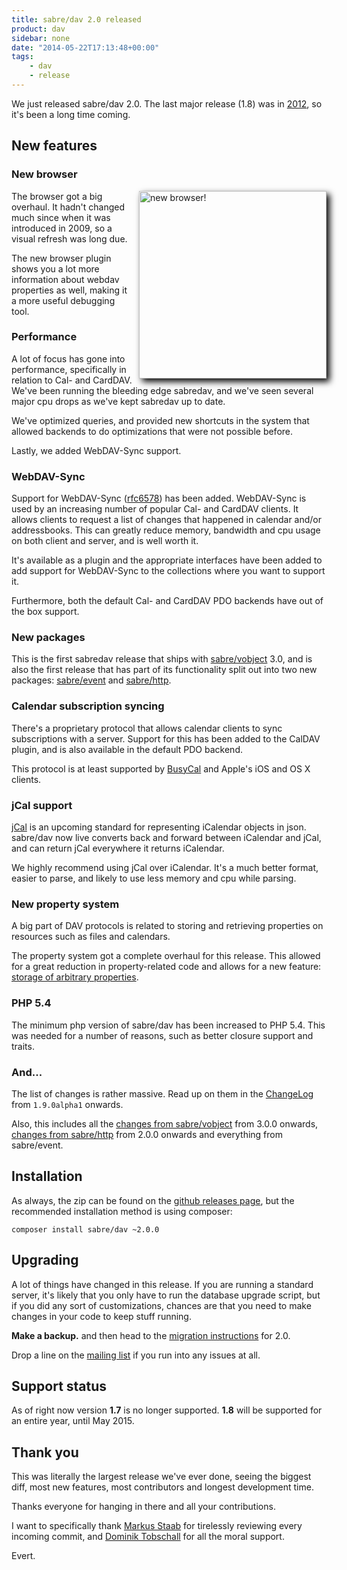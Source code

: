 ```yaml
---
title: sabre/dav 2.0 released
product: dav
sidebar: none
date: "2014-05-22T17:13:48+00:00"
tags:
    - dav
    - release
---
```


We just released sabre/dav 2.0. The last major release (1.8) was in [2012][1],
so it's been a long time coming.

New features
------------

### New browser

<a href="/img/posts/new-browser.png" style="float: right; padding-left: 10px;">
    <img src="/img/posts/new-browser.png" alt="new browser!" class="zoomAbleImage" width="300px" style="box-shadow: 5px 5px 10px #000"/>
</a>

The browser got a big overhaul. It hadn't changed much since when it was
introduced in 2009, so a visual refresh was long due.

The new browser plugin shows you a lot more information about webdav
properties as well, making it a more useful debugging tool.

### Performance

A lot of focus has gone into performance, specifically in relation to Cal- and
CardDAV. We've been running the bleeding edge sabredav, and we've seen several
major cpu drops as we've kept sabredav up to date.

We've optimized queries, and provided new shortcuts in the system that allowed
backends to do optimizations that were not possible before.

Lastly, we added WebDAV-Sync support.

### WebDAV-Sync

Support for WebDAV-Sync ([rfc6578][2]) has been added. WebDAV-Sync is used by
an increasing number of popular Cal- and CardDAV clients. It allows clients to
request a list of changes that happened in calendar and/or addressbooks. This
can greatly reduce memory, bandwidth and cpu usage on both client and server,
and is well worth it.

It's available as a plugin and the appropriate interfaces have been added to
add support for WebDAV-Sync to the collections where you want to support it.

Furthermore, both the default Cal- and CardDAV PDO backends have out of the
box support.


### New packages

This is the first sabredav release that ships with [sabre/vobject][3] 3.0, and
is also the first release that has part of its functionality split out into
two new packages: [sabre/event][4] and [sabre/http][5].


### Calendar subscription syncing

There's a proprietary protocol that allows calendar clients to sync
subscriptions with a server. Support for this has been added to the CalDAV
plugin, and is also available in the default PDO backend.

This protocol is at least supported by [BusyCal][6] and Apple's iOS and OS X
clients.


### jCal support

[jCal][7] is an upcoming standard for representing iCalendar objects in json.
sabre/dav now live converts back and forward between iCalendar and jCal, and
can return jCal everywhere it returns iCalendar.

We highly recommend using jCal over iCalendar. It's a much better format,
easier to parse, and likely to use less memory and cpu while parsing.


### New property system

A big part of DAV protocols is related to storing and retrieving properties
on resources such as files and calendars.

The property system got a complete overhaul for this release. This allowed
for a great reduction in property-related code and allows for a new feature:
[storage of arbitrary properties][8].


### PHP 5.4

The minimum php version of sabre/dav has been increased to PHP 5.4. This was
needed for a number of reasons, such as better closure support and traits.

### And...

The list of changes is rather massive. Read up on them in the [ChangeLog][10]
from `1.9.0alpha1` onwards.

Also, this includes all the [changes from sabre/vobject][11] from 3.0.0 onwards,
[changes from sabre/http][12] from 2.0.0 onwards and everything from
sabre/event.


Installation
------------

As always, the zip can be found on the [github releases page][15], but the
recommended installation method is using composer:

    composer install sabre/dav ~2.0.0


Upgrading
---------

A lot of things have changed in this release. If you are running a standard
server, it's likely that you only have to run the database upgrade script,
but if you did any sort of customizations, chances are that you need to make
changes in your code to keep stuff running.

**Make a backup.** and then head to the [migration instructions][9] for 2.0.

Drop a line on the [mailing list][16] if you run into any issues at all.


Support status
--------------

As of right now version **1.7** is no longer supported. **1.8** will be
supported for an entire year, until May 2015.


Thank you
---------

This was literally the largest release we've ever done, seeing the biggest
diff, most new features, most contributors and longest development time.

Thanks everyone for hanging in there and all your contributions.

I want to specifically thank [Markus Staab][13] for tirelessly reviewing every
incoming commit, and [Dominik Tobschall][14] for all the moral support.

Evert.

[1]: http://evertpot.com/sabredav-18-released-with-namespaces/
[2]: http://tools.ietf.org/html/rfc6578
[3]: /vobject
[4]: /event
[5]: /http
[6]: http://www.busymac.com/busycal/
[7]: http://tools.ietf.org/html/draft-ietf-jcardcal-jcal-10
[8]: /dav/properties
[9]: /dav/upgrade/1.8-to-2.0/
[10]: https://github.com/sabre-io/dav/blob/master/ChangeLog.md
[11]: https://github.com/sabre-io/vobject/blob/master/ChangeLog.md
[12]: https://github.com/sabre-io/http/blob/master/ChangeLog
[13]: https://github.com/staabm
[14]: https://twitter.com/DominikTo
[15]: https://github.com/sabre-io/dav/releases/
[16]: http://groups.google.com/group/sabredav-discuss

